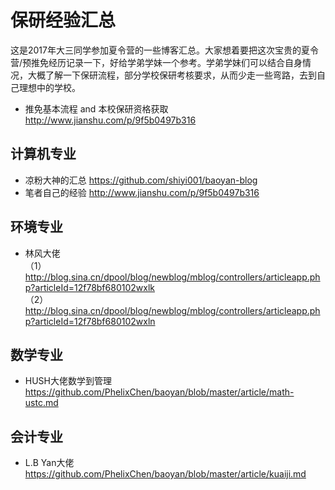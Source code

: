 # 保研经验汇总
这是2017年大三同学参加夏令营的一些博客汇总。大家想着要把这次宝贵的夏令营/预推免经历记录一下，好给学弟学妹一个参考。学弟学妹们可以结合自身情况，大概了解一下保研流程，部分学校保研考核要求，从而少走一些弯路，去到自己理想中的学校。
* 推免基本流程 and 本校保研资格获取 http://www.jianshu.com/p/9f5b0497b316
## 计算机专业
* 凉粉大神的汇总
https://github.com/shiyi001/baoyan-blog
* 笔者自己的经验 http://www.jianshu.com/p/9f5b0497b316
## 环境专业
* 林风大佬
<br>（1）http://blog.sina.cn/dpool/blog/newblog/mblog/controllers/articleapp.php?articleId=12f78bf680102wxlk 
<br>（2）http://blog.sina.cn/dpool/blog/newblog/mblog/controllers/articleapp.php?articleId=12f78bf680102wxln 
## 数学专业
* HUSH大佬数学到管理
https://github.com/PhelixChen/baoyan/blob/master/article/math-ustc.md
## 会计专业
* L.B Yan大佬
https://github.com/PhelixChen/baoyan/blob/master/article/kuaiji.md
